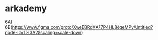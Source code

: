 # arkademy
6A(
6B(https://www.figma.com/proto/XweEBRdXA77P4HL8dqeMPv/Untitled?node-id=1%3A2&scaling=scale-down)
